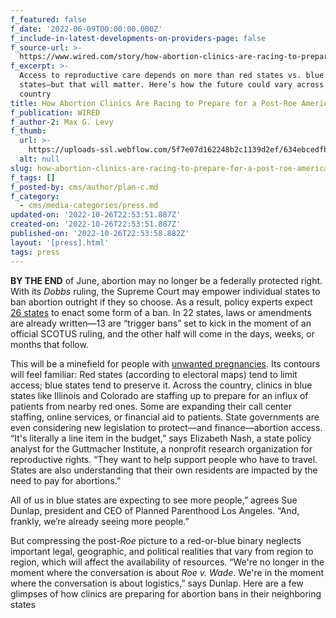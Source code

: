 ```yaml
---
f_featured: false
f_date: '2022-06-09T00:00:00.000Z'
f_include-in-latest-developments-on-providers-page: false
f_source-url: >-
  https://www.wired.com/story/how-abortion-clinics-are-racing-to-prepare-for-a-post-roe-america/
f_excerpt: >-
  Access to reproductive care depends on more than red states vs. blue
  states—but that will matter. Here’s how the future could vary across the
  country
title: How Abortion Clinics Are Racing to Prepare for a Post-Roe America
f_publication: WIRED
f_author-2: Max G. Levy
f_thumb:
  url: >-
    https://uploads-ssl.webflow.com/5f7e07d162248b2c1139d2ef/634ebcedfb9c7384aff81f30_SCOTUS-Abortion-Opinion-592x431.jpeg
  alt: null
slug: how-abortion-clinics-are-racing-to-prepare-for-a-post-roe-america
f_tags: []
f_posted-by: cms/author/plan-c.md
f_category:
  - cms/media-categories/press.md
updated-on: '2022-10-26T22:53:51.887Z'
created-on: '2022-10-26T22:53:51.887Z'
published-on: '2022-10-26T22:53:58.882Z'
layout: '[press].html'
tags: press
---
```


**BY THE END** of June, abortion may no longer be a federally protected right. With its _Dobbs_ ruling, the Supreme Court may empower individual states to ban abortion outright if they so choose. As a result, policy experts expect [26 states](https://www.guttmacher.org/article/2021/10/26-states-are-certain-or-likely-ban-abortion-without-roe-heres-which-ones-and-why) to enact some form of a ban. In 22 states, laws or amendments are already written—13 are “trigger bans” set to kick in the moment of an official SCOTUS ruling, and the other half will come in the days, weeks, or months that follow.

This will be a minefield for people with [unwanted pregnancies](https://www.wired.com/story/pregnancy-has-risks-without-roe-more-people-will-face-them/). Its contours will feel familiar: Red states (according to electoral maps) tend to limit access; blue states tend to preserve it. Across the country, clinics in blue states like Illinois and Colorado are staffing up to prepare for an influx of patients from nearby red ones. Some are expanding their call center staffing, online services, or financial aid to patients. State governments are even considering new legislation to protect—and finance—abortion access. “It's literally a line item in the budget,” says Elizabeth Nash, a state policy analyst for the Guttmacher Institute, a nonprofit research organization for reproductive rights. “They want to help support people who have to travel. States are also understanding that their own residents are impacted by the need to pay for abortions.”

All of us in blue states are expecting to see more people,” agrees Sue Dunlap, president and CEO of Planned Parenthood Los Angeles. “And, frankly, we’re already seeing more people.”

But compressing the post-_Roe_ picture to a red-or-blue binary neglects important legal, geographic, and political realities that vary from region to region, which will affect the availability of resources. “We're no longer in the moment where the conversation is about _Roe v. Wade_. We're in the moment where the conversation is about logistics,” says Dunlap. Here are a few glimpses of how clinics are preparing for abortion bans in their neighboring states
